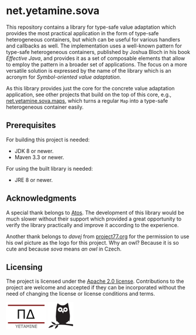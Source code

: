 # net.yetamine.sova #

This repository contains a library for type-safe value adaptation which provides the most practical application in the form of type-safe heterogeneous containers, but which can be useful for various handlers and callbacks as well. The implementation uses a well-known pattern for type-safe heterogeneous containers, published by Joshua Bloch in his book *Effective Java*, and provides it as a set of composable elements that allow to employ the pattern in a broader set of applications. The focus on a more versatile solution is expressed by the name of the library which is an acronym for *Symbol-oriented value adaptation*.

As this library provides just the core for the concrete value adaptation application, see other projects that build on the top of this core, e.g., [net.yetamine.sova.maps](http://github.com/pdolezal/net.yetamine.sova.maps), which turns a regular `Map` into a type-safe heterogeneous container easily.


## Prerequisites ##

For building this project is needed:

* JDK 8 or newer.
* Maven 3.3 or newer.

For using the built library is needed:

* JRE 8 or newer.


## Acknowledgments ##

A special thank belongs to [Atos](http://atos.net/). The development of this library would be much slower without their support which provided a great opportunity to verify the library practically and improve it according to the experience.

Another thank belongs to *davej* from [project77.org](http://project77.org/) for the permission to use his owl picture as the logo for this project. Why an owl? Because it is so cute and because *sova* means *an owl* in Czech.


## Licensing ##

The project is licensed under the [Apache 2.0 license](http://www.apache.org/licenses/LICENSE-2.0). Contributions to the project are welcome and accepted if they can be incorporated without the need of changing the license or license conditions and terms.


[![Yetamine logo](https://github.com/pdolezal/net.yetamine/raw/master/about/Yetamine_small.png "Our logo")](https://github.com/pdolezal/net.yetamine/blob/master/about/Yetamine_large.png)
[![Sova logo](about/sova_tiny.png "Project logo")](about/sova_large.png)
